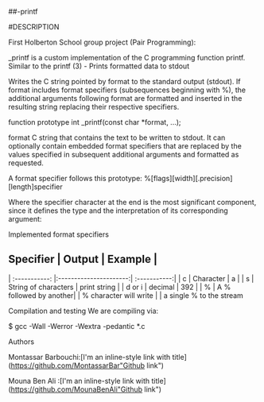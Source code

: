 ##-printf

#DESCRIPTION

First Holberton School group project (Pair Programming):

_printf is a custom implementation of the C programming function printf.
Similar to the printf (3) - Prints formatted data to stdout


Writes the C string pointed by format to the standard output (stdout). 
If format includes format specifiers (subsequences beginning with %), 
the additional arguments following format are formatted and inserted in the 
resulting string replacing their respective specifiers.


function prototype
int _printf(const char *format, ...);

format
C string that contains the text to be written to stdout.
It can optionally contain embedded format specifiers that are replaced by the values specified in subsequent additional arguments and formatted as requested.


A format specifier follows this prototype: 
%[flags][width][.precision][length]specifier 

Where the specifier character at the end is the most significant component, since 
it defines the type and the interpretation of its corresponding argument:

Implemented format specifiers
## Specifier    | Output                 | Example     |
| :-----------: |:----------------------:| :-----------:|
| c             | Character              | a            |
| s             | String of characters   | print string |
| d or i        | decimal                | 392          |
| %             | A % followed by another| 
                | % character will write | 
                | a single % to the stream


Compilation and testing
We are compiling via:

$ gcc -Wall -Werror -Wextra -pedantic *.c

Authors

Montassar Barbouchi:[I'm an inline-style link with title](https://github.com/MontassarBar"Github link")


Mouna Ben Ali :[I'm an inline-style link with title](https://github.com/MounaBenAli"Github link")

